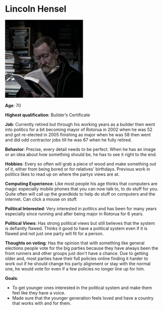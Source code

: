 # Lincoln Hensel
![alt text](Lincoln.png "Lincoln")

**Age**: 70

**Highest qualification**: Builder’s Certificate 

**Job**: Currently retired but through his working years as a builder then went into politics for a bit becoming mayor of Rotorua in 2002 when he was 52 and got re-elected in 2005 finishing as major when he was 58 then went and did odd contractor jobs till he was 67 when he fully retired. 

**Behavior**: Precise, every detail needs to be perfect. When he has an image or an idea about how something should be, he has to see it right to the end. 

**Hobbies**: Every so often will grab a piece of wood and make something out of it, either from being bored or for relatives' birthdays. Previous work in politics likes to read up on where the partys views are at.

**Computing Experience**: Like most people his age thinks that computers are magic especially mobile phones that you can now talk to, to do stuff for you.  Quite often will call up the grandkids to help do stuff on computers and the internet. Can click a mouse on stuff.

**Political Interested**: Very interested in politics and has been for many years especially since running and after being major in Rotorua for 6 years.

**Political Views**: Has strong political views but still believes that the system is defiantly flawed. Thinks it good to have a political system even if it is flawed and not just one party will fit for a person.

**Thoughts on voting**: Has the opinion that with something like general elections people vote for the big parties because they have always been the front runners and other groups just don't have a chance. Due to getting older and, most parties have their full policies online finding it harder to work out if he should change his party alignment or stay with the normal one, he would vote for even if a few policies no longer line up for him.

**Goals**:
- To get younger ones interested in the political system and make them feel like they have a voice.
- Made sure that the younger generation feels loved and have a country that works with and for them.
